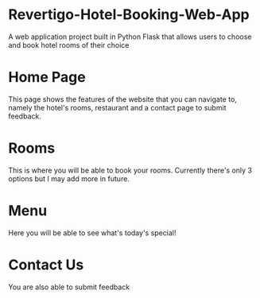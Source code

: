 # Revertigo-Hotel-Booking-Web-App
A web application project built in Python Flask that allows users to choose and book hotel rooms of their choice

# Home Page
This page shows the features of the website that you can navigate to, namely the hotel's rooms, restaurant and a contact page to submit feedback.

# Rooms
This is where you will be able to book your rooms. Currently there's only 3 options but I may add more in future.

# Menu
Here you will be able to see what's today's special!

# Contact Us
You are also able to submit feedback
